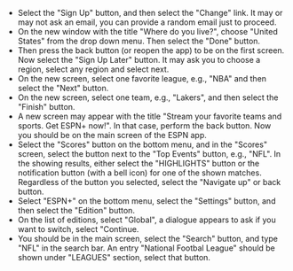 - Select the "Sign Up" button, and then select the "Change" link. It may or may not ask an email, you can provide a random email just to proceed.
- On the new window with the title "Where do you live?", choose "United States" from the drop down menu. Then select the "Done" button.
- Then press the back button (or reopen the app) to be on the first screen. Now select the "Sign Up Later" button. It may ask you to choose a region, select any region and select next.
- On the new screen, select one favorite league, e.g., "NBA" and then select the "Next" button.
- On the new screen, select one team, e.g., "Lakers", and then select the "Finish" button.
- A new screen may appear with the title "Stream your favorite teams and sports. Get ESPN+ now!". In that case, perform the back button. Now you should be on the main screen of the ESPN app.
- Select the "Scores" button on the bottom menu, and in the "Scores" screen, select the button next to the "Top Events" button, e.g., "NFL". In the showing results, either select the "HIGHLIGHTS" button or the notification button (with a bell icon) for one of the shown matches. Regardless of the button you selected, select the "Navigate up" or back button.
- Select "ESPN+" on the bottom menu, select the "Settings" button, and then select the "Edition" button.
- On the list of editions, select "Global", a dialogue appears to ask if you want to switch, select "Continue.
- You should be in the main screen, select the "Search" button, and type "NFL" in the search bar. An entry "National Footbal League" should be shown under "LEAGUES" section, select that button.
